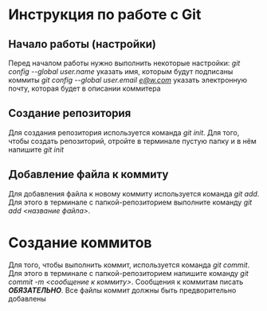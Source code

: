 # Инструкция по работе с Git

## Начало работы (настройки)
Перед началом работы нужно выполнить некоторые настройки:
*git config --global user.name <Your Name>* указать имя, которым будут подписаны коммиты
*git config --global user.email <e@w.com>*  указать электронную почту, которая будет в описании коммитера

## Создание репозитория
Для создания репозитория используется команда *git init*. Для того, чтобы создать репозиторий, отройте в терминале пустую папку и в нём напишите *git init*

## Добавление файла к коммиту
Для добавления файла к новому коммиту используется команда *git add*. Для этого в терминале с папкой-репозиторием выполните команду *git add <название файла>*.

# Создание коммитов
Для того, чтобы выполнить коммит, используется команда *git commit*. Для этого в терминале с папкой-репозиторием напишите команду *git commit -m <сообщение к коммиту>*. Сообщения к коммитам писать ***ОБЯЗАТЕЛЬНО***. Все файлы коммит должны быть предворительно добавлены
